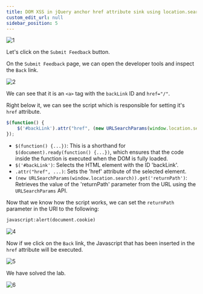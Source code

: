 ```yaml
---
title: DOM XSS in jQuery anchor href attribute sink using location.search source
custom_edit_url: null
sidebar_position: 5
---
```


![1](https://github.com/Knign/Write-ups/assets/110326359/8b955d6c-be9d-45e1-9cb5-60f7c8cdecd4)

Let's click on the `Submit Feedback` button.

On the `Submit Feedback` page, we can open the developer tools and inspect the `Back` link.

![2](https://github.com/Knign/Write-ups/assets/110326359/2a67a322-3a10-4585-b4f9-eb835532be27)

We can see that it is an `<a>` tag with the `backLink` ID and `href="/"`. 

Right below it, we can see the script which is responsible for setting it's `href` attribute.

```js
$(function() {
    $('#backLink').attr("href", (new URLSearchParams(window.location.search)).get('returnPath'));
});
```

- `$(function() {...})`: This is a shorthand for `$(document).ready(function() {...})`, which ensures that the code inside the function is executed when the DOM is fully loaded.
- `$('#backLink')`: Selects the HTML element with the ID 'backLink'.
- `.attr("href", ...)`: Sets the 'href' attribute of the selected element.
- `(new URLSearchParams(window.location.search)).get('returnPath')`: Retrieves the value of the 'returnPath' parameter from the URL using the `URLSearchParams` API.

Now that we know how the script works, we can set the `returnPath` parameter in the URI to the following:

```html
javascript:alert(document.cookie)
```

![4](https://github.com/Knign/Write-ups/assets/110326359/84836767-6963-4ebe-bf07-cc4546e1ca0c)

Now if we click on the `Back` link, the Javascript that has been inserted in the `href` attribute will be executed.

![5](https://github.com/Knign/Write-ups/assets/110326359/5a973b86-2040-4999-b309-8456bb077894)

We have solved the lab.

![6](https://github.com/Knign/Write-ups/assets/110326359/9309b980-712e-400c-ae54-94f55ab8df75)
